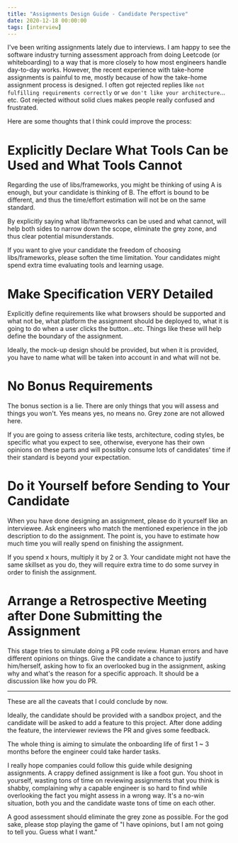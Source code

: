 ```yaml
---
title: "Assignments Design Guide - Candidate Perspective"
date: 2020-12-18 00:00:00
tags: [interview]
---
```


I've been writing assignments lately due to interviews. I am happy to see the software industry turning assessment approach from doing Leetcode (or whiteboarding) to a way that is more closely to how most engineers handle day-to-day works. However, the recent experience with take-home assignments is painful to me, mostly because of how the take-home assignment process is designed. I often got rejected replies like `not fulfilling requirements correctly` or `we don't like your architecture`... etc. Got rejected without solid clues makes people really confused and frustrated.

Here are some thoughts that I think could improve the process:

# Explicitly Declare What Tools Can be Used and What Tools Cannot
Regarding the use of libs/frameworks, you might be thinking of using A is enough, but your candidate is thinking of B. The effort is bound to be different, and thus the time/effort estimation will not be on the same standard.

By explicitly saying what lib/frameworks can be used and what cannot, will help both sides to narrow down the scope, eliminate the grey zone, and thus clear potential misunderstands.

If you want to give your candidate the freedom of choosing libs/frameworks, please soften the time limitation. Your candidates might spend extra time evaluating tools and learning usage.

# Make Specification VERY Detailed
Explicitly define requirements like what browsers should be supported and what not be, what platform the assignment should be deployed to, what it is going to do when a user clicks the button...etc. Things like these will help define the boundary of the assignment.

Ideally, the mock-up design should be provided, but when it is provided, you have to name what will be taken into account in and what will not be.

# No Bonus Requirements
The bonus section is a lie. There are only things that you will assess and things you won't. Yes means yes, no means no. Grey zone are not allowed here.

If you are going to assess criteria like tests, architecture, coding styles, be specific what you expect to see, otherwise, everyone has their own opinions on these parts and will possibly consume lots of candidates' time if their standard is beyond your expectation.

# Do it Yourself before Sending to Your Candidate
When you have done designing an assignment, please do it yourself like an interviewee. Ask engineers who match the mentioned experience in the job description to do the assignment. The point is, you have to estimate how much time you will really spend on finishing the assignment.

If you spend x hours, multiply it by 2 or 3. Your candidate might not have the same skillset as you do, they will require extra time to do some survey in order to finish the assignment.

# Arrange a Retrospective Meeting after Done Submitting the Assignment
This stage tries to simulate doing a PR code review. Human errors and have different opinions on things. Give the candidate a chance to justify him/herself, asking how to fix an overlooked bug in the assignment, asking why and what's the reason for a specific approach. It should be a discussion like how you do PR.

---

These are all the caveats that I could conclude by now.

Ideally, the candidate should be provided with a sandbox project, and the candidate will be asked to add a feature to this project. After done adding the feature, the interviewer reviews the PR and gives some feedback.

The whole thing is aiming to simulate the onboarding life of first 1 ~ 3 months before the engineer could take harder tasks.

I really hope companies could follow this guide while designing assignments. A crappy defined assignment is like a foot gun. You shoot in yourself, wasting tons of time on reviewing assignments that you think is shabby, complaining why a capable engineer is so hard to find while overlooking the fact you might assess in a wrong way. It's a no-win situation, both you and the candidate waste tons of time on each other.

A good assessment should eliminate the grey zone as possible. For the god sake, please stop playing the game of "I have opinions, but I am not going to tell you. Guess what I want."